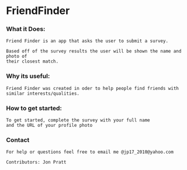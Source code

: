 # FriendFinder

### What it Does:
    
    Friend Finder is an app that asks the user to submit a survey.
    
    Based off of the survey results the user will be shown the name and photo of
    their closest match.

### Why its useful:

    Friend Finder was created in oder to help people find friends with 
    similar interests/qualities.

### How to get started:

    To get started, complete the survey with your full name 
    and the URL of your profile photo

### Contact

    For help or questions feel free to email me @jp17_2010@yahoo.com
    
    Contributors: Jon Pratt
